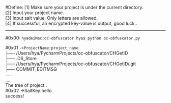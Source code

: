 #Define:
[1] Make sure your project is under the current directory.<br>
[2] Input your project name.<br>
[3] Input salt value, Only letters are allowed.<br>
[4] If successful, an encrypted key-value is output, good luck..<br>

-------------------------------------------------------------------
#0x00:
`hyadeiMac:oc-obfuscator hya$ python oc-obfuscator.py `<br>

#0x01
`->ProjectName:project_name`<br>
	├── /Users/hya/PycharmProjects/oc-obfuscator/CHGetID<br>
		├── .DS_Store<br>
		├── /Users/hya/PycharmProjects/oc-obfuscator/CHGetID/.git<br>
			├── COMMIT_EDITMSG<br>
    .....<br>
    ....<br>
    The tree of project .<br>
#0x02
->SaltKey:hello<br>
success!<br>
